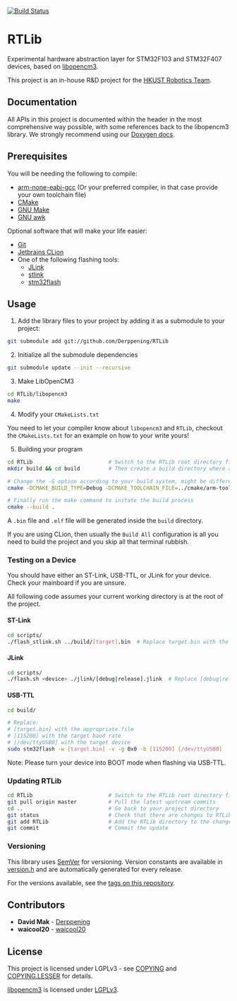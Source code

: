 [![Build Status](https://travis-ci.org/Derppening/RTLib.svg?branch=master)](https://travis-ci.org/Derppening/RTLib)

# RTLib
Experimental hardware abstraction layer for STM32F103 and STM32F407 devices, based on 
[libopencm3](https://github.com/libopencm3/libopencm3).

This project is an in-house R&D project for the [HKUST Robotics Team](https://robotics.ust.hk/).

## Documentation

All APIs in this project is documented within the header in the most comprehensive way possible, with some references 
back to the libopencm3 library. We strongly recommend using our [Doxygen docs](https://Derppening.github.io/RTLib/).

## Prerequisites
You will be needing the following to compile:

- [arm-none-eabi-gcc](https://developer.arm.com/open-source/gnu-toolchain/gnu-rm) (Or your preferred compiler, in that 
case provide your own toolchain file)
- [CMake](https://cmake.org/)
- [GNU Make](https://www.gnu.org/software/make/)
- [GNU awk](https://www.gnu.org/software/gawk/)

Optional software that will make your life easier:
- [Git](https://git-scm.com/)
- [Jetbrains CLion](https://www.jetbrains.com/clion/)
- One of the following flashing tools:
    - [JLink](https://www.segger.com/products/debug-probes/j-link/technology/flash-download/)
    - [stlink](https://github.com/texane/stlink)
    - [stm32flash](https://sourceforge.net/p/stm32flash/wiki/Home/)

## Usage

1. Add the library files to your project by adding it as a submodule to your project:

```bash
git submodule add git://github.com/Derppening/RTLib
```

2. Initialize all the submodule dependencies

```bash
git submodule update --init --recursive
```

3. Make LibOpenCM3

```bash
cd RTLib/libopencm3
make
```

4. Modify your `CMakeLists.txt`

You need to let your compiler know about `libopencm3` and `RTLib`, checkout the `CMakeLists.txt` for an example on how 
to your write yours!

5. Building your program

```bash
cd RTLib                        # Switch to the RTLib root directory first if you aren't already
mkdir build && cd build         # Then create a build directory where all the generate build files will be output

# Change the -G option according to your build system, might be different for example if you were using MINGW
cmake -DCMAKE_BUILD_TYPE=Debug -DCMAKE_TOOLCHAIN_FILE=../cmake/arm-toolchain.cmake -G "CodeBlocks - Unix Makefiles" ../

# Finally run the make command to initate the build process
cmake --build .
```

A `.bin` file and `.elf` file will be generated inside the `build` directory.

If you are using CLion, then usually the `Build All` configuration is all you need to build the project and you skip all 
that terminal rubbish.

### Testing on a Device

You should have either an ST-Link, USB-TTL, or JLink for your device. Check your mainboard if you are unsure.

All following code assumes your current working directory is at the root of the project.

#### ST-Link

```bash
cd scripts/
./flash_stlink.sh ../build/[target].bin  # Replace target.bin with the appropriate file
```

#### JLink

```bash
cd scripts/
./flash.sh <device> ./jlink/[debug|release].jlink  # Replace [debug|release] with the file you want to flash
```

#### USB-TTL

```bash
cd build/

# Replace:
# [target.bin] with the appropriate file
# [115200] with the target baud rate
# [/dev/ttyUSB0] with the target device
sudo stm32flash -w [target.bin] -v -g 0x0 -b [115200] [/dev/ttyUSB0] 
```

Note: Please turn your device into BOOT mode when flashing via USB-TTL.

### Updating RTLib

```bash 
cd RTLib                        # Switch to the RTLib root directory first if you aren't already
git pull origin master          # Pull the latest upstream commits
cd ..                           # Go back to your project directory
git status                      # Check that there are changes to RTLib
git add RTLib                   # Add the RTLib directory to the change list
git commit                      # Commit the update
```

### Versioning

This library uses [SemVer](https://semver.org/) for versioning. Version constants are available in 
[version.h](src/version.h) and are automatically generated for every release.

For the versions available, see the [tags on this repository](https://github.com/Derppening/RTLib/tags).

## Contributors

- **David Mak** - [Derppening](https://github.com/Derppening/)
- **waicool20** - [waicool20](https://github.com/waicool20)

## License

This project is licensed under LGPLv3 - see [COPYING](COPYING) and [COPYING.LESSER](COPYING.LESSER) for details.

[libopencm3](https://github.com/libopencm3/libopencm3) is licensed under 
[LGPLv3](https://github.com/libopencm3/libopencm3/blob/master/COPYING.LGPL3).

